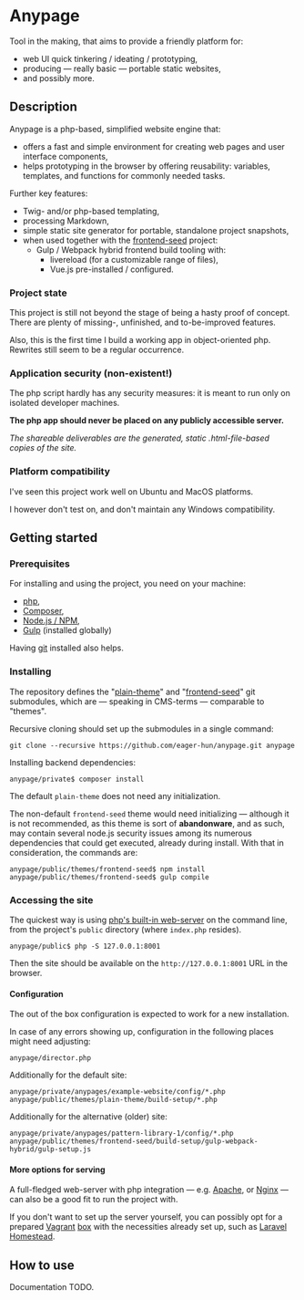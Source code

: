 # Anypage

Tool in the making, that aims to provide a friendly platform for:

- web UI quick tinkering / ideating / prototyping,
- producing — really basic — portable static websites,
- and possibly more.

## Description

Anypage is a php-based, simplified website engine that:

- offers a fast and simple environment for creating web pages and user interface
  components,
- helps prototyping in the browser by offering reusability: variables,
  templates, and functions for commonly needed tasks.

Further key features:

- Twig- and/or php-based templating,
- processing Markdown,
- simple static site generator for portable, standalone project snapshots,
- when used together with the [frontend-seed][frontend-seed-github] project:
    - Gulp / Webpack hybrid frontend build tooling with:
        - livereload (for a customizable range of files),
        - Vue.js pre-installed / configured.


### Project state

This project is still not beyond the stage of being a hasty proof of concept.
There are plenty of missing-, unfinished, and to-be-improved features.

Also, this is the first time I build a working app in object-oriented php.
Rewrites still seem to be a regular occurrence.


### Application security (non-existent!)

The php script hardly has any security measures: it is meant to run only on
isolated developer machines.

**The php app should never be placed on any publicly accessible server.**

_The shareable deliverables are the generated, static .html-file-based copies
of the site._


### Platform compatibility

I've seen this project work well on Ubuntu and MacOS platforms.

I however don't test on, and don't maintain any Windows compatibility.


## Getting started

### Prerequisites

For installing and using the project, you need on your machine:

- [php][php],
- [Composer][composer],
- [Node.js / NPM][node],
- [Gulp][gulp] (installed globally)

Having [git][git] installed also helps.

### Installing

The repository defines the "[plain-theme][plain-theme-github]" and
"[frontend-seed][frontend-seed-github]" git submodules, which are — speaking in
CMS-terms — comparable to "themes".

Recursive cloning should set up the submodules in a single command:

    git clone --recursive https://github.com/eager-hun/anypage.git anypage

Installing backend dependencies:

    anypage/private$ composer install

The default `plain-theme` does not need any initialization.

The non-default `frontend-seed` theme would need initializing — although it is
not recommended, as this theme is sort of **abandonware**, and as such, may
contain several node.js security issues among its numerous dependencies that
could get executed, already during install. With that in consideration, the
commands are:

    anypage/public/themes/frontend-seed$ npm install
    anypage/public/themes/frontend-seed$ gulp compile


### Accessing the site

The quickest way is using [php's built-in web-server][php-server] on the command
line, from the project's `public` directory (where `index.php` resides).

    anypage/public$ php -S 127.0.0.1:8001

Then the site should be available on the `http://127.0.0.1:8001` URL in the
browser.

#### Configuration

The out of the box configuration is expected to work for a new installation.

In case of any errors showing up, configuration in the following places might
need adjusting:

    anypage/director.php

Additionally for the default site:

    anypage/private/anypages/example-website/config/*.php
    anypage/public/themes/plain-theme/build-setup/*.php

Additionally for the alternative (older) site:

    anypage/private/anypages/pattern-library-1/config/*.php
    anypage/public/themes/frontend-seed/build-setup/gulp-webpack-hybrid/gulp-setup.js


#### More options for serving

A full-fledged web-server with php integration — e.g. [Apache][apache], or
[Nginx][nginx] — can also be a good fit to run the project with.

If you don't want to set up the server yourself, you can possibly opt for a
prepared [Vagrant][vagrant] [box][vagrant-boxes] with the necessities already
set up, such as [Laravel Homestead][homestead].

## How to use

Documentation TODO.


[plain-theme-github]: https://github.com/eager-hun/plain-theme
[frontend-seed-github]: https://github.com/eager-hun/frontend-seed
[git]: https://git-scm.com/downloads
[php]: http://php.net/manual/en/install.php
[composer]: https://getcomposer.org/
[node]: https://nodejs.org/en/
[gulp]: https://github.com/gulpjs/gulp/blob/master/docs/getting-started.md
[php-server]: http://php.net/manual/en/features.commandline.webserver.php
[apache]: https://httpd.apache.org/
[nginx]: https://www.nginx.com/resources/wiki/
[vagrant]: https://www.vagrantup.com/
[vagrant-boxes]: https://app.vagrantup.com/boxes/search
[homestead]: https://laravel.com/docs/master/homestead
